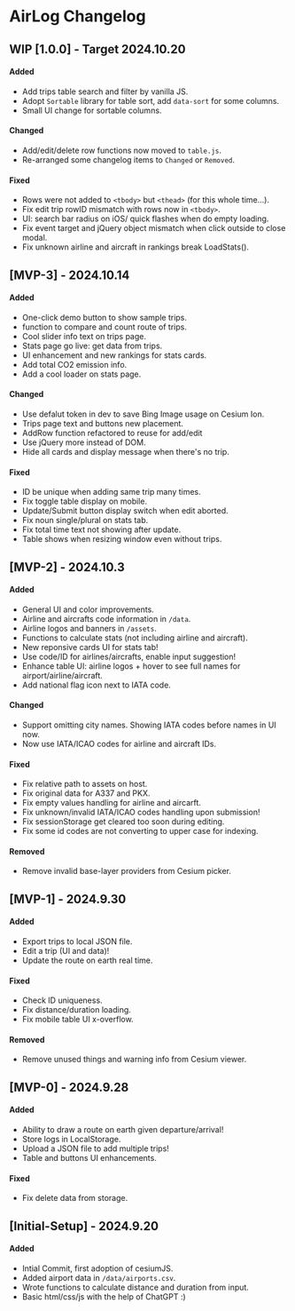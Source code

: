 # AirLog Changelog


## WIP [1.0.0] - Target 2024.10.20

#### Added
- Add trips table search and filter by vanilla JS.
- Adopt `Sortable` library for table sort, add `data-sort` for some columns.
- Small UI change for sortable columns.

#### Changed
- Add/edit/delete row functions now moved to `table.js`.
- Re-arranged some changelog items to `Changed` or `Removed`.

#### Fixed
- Rows were not added to `<tbody>` but `<thead>` (for this whole time...).
- Fix edit trip rowID mismatch with rows now in `<tbody>`.
- UI: search bar radius on iOS/ quick flashes when do empty loading.
- Fix event target and jQuery object mismatch when click outside to close modal.
- Fix unknown airline and aircraft in rankings break LoadStats().

## [MVP-3] - 2024.10.14

#### Added
- One-click demo button to show sample trips.
- function to compare and count route of trips.
- Cool slider info text on trips page.
- Stats page go live: get data from trips.
- UI enhancement and new rankings for stats cards.
- Add total CO2 emission info.
- Add a cool loader on stats page.

#### Changed
- Use defalut token in dev to save Bing Image usage on Cesium Ion. 
- Trips page text and buttons new placement.
- AddRow function refactored to reuse for add/edit
- Use jQuery more instead of DOM.
- Hide all cards and display message when there's no trip.

#### Fixed
- ID be unique when adding same trip many times.
- Fix toggle table display on mobile.
- Update/Submit button display switch when edit aborted.
- Fix noun single/plural on stats tab.
- Fix total time text not showing after update.
- Table shows when resizing window even without trips.


## [MVP-2] - 2024.10.3

#### Added
- General UI and color improvements.
- Airline and aircrafts code information in `/data`.
- Airline logos and banners in `/assets`.
- Functions to calculate stats (not including airline and aircraft).
- New reponsive cards UI for stats tab!
- Use code/ID for airlines/aircrafts, enable input suggestion!
- Enhance table UI: airline logos + hover to see full names for airport/airline/aircraft.
- Add national flag icon next to IATA code.

#### Changed
- Support omitting city names. Showing IATA codes before names in UI now.
- Now use IATA/ICAO codes for airline and aircraft IDs.

#### Fixed
- Fix relative path to assets on host.
- Fix original data for A337 and PKX.
- Fix empty values handling for airline and aircarft.
- Fix unknown/invalid IATA/ICAO codes handling upon submission!
- Fix sessionStorage get cleared too soon during editing.
- Fix some id codes are not converting to upper case for indexing.

#### Removed
- Remove invalid base-layer providers from Cesium picker.


## [MVP-1] - 2024.9.30

#### Added
- Export trips to local JSON file.
- Edit a trip (UI and data)!
- Update the route on earth real time.

#### Fixed
- Check ID uniqueness.
- Fix distance/duration loading.
- Fix mobile table UI x-overflow.

#### Removed
- Remove unused things and warning info from Cesium viewer.


## [MVP-0] - 2024.9.28

#### Added 
- Ability to draw a route on earth given departure/arrival!
- Store logs in LocalStorage.
- Upload a JSON file to add multiple trips!
- Table and buttons UI enhancements.
  
#### Fixed
- Fix delete data from storage.


## [Initial-Setup] - 2024.9.20

#### Added
- Intial Commit, first adoption of cesiumJS.
- Added airport data in `/data/airports.csv`.
- Wrote functions to calculate distance and duration from input.
- Basic html/css/js with the help of ChatGPT :)
